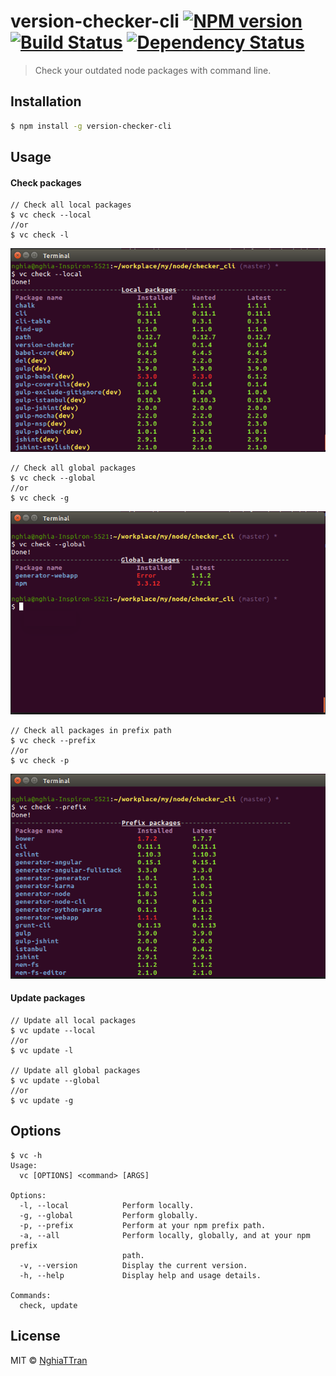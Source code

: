 # version-checker-cli [![NPM version][npm-image]][npm-url] [![Build Status][travis-image]][travis-url] [![Dependency Status][daviddm-image]][daviddm-url] 

> Check your outdated node packages with command line.

## Installation

```sh
$ npm install -g version-checker-cli
```

## Usage

#### Check packages

```
// Check all local packages
$ vc check --local
//or
$ vc check -l
```

![image](./local.png)

```
// Check all global packages
$ vc check --global
//or
$ vc check -g
```

![image](./global.png)

```
// Check all packages in prefix path
$ vc check --prefix
//or
$ vc check -p
```

![image](./prefix.png)

#### Update packages

```
// Update all local packages
$ vc update --local
//or
$ vc update -l

// Update all global packages
$ vc update --global
//or
$ vc update -g
```

## Options

```
$ vc -h
Usage:
  vc [OPTIONS] <command> [ARGS]

Options: 
  -l, --local            Perform locally.
  -g, --global           Perform globally.
  -p, --prefix           Perform at your npm prefix path.
  -a, --all              Perform locally, globally, and at your npm prefix 
                         path. 
  -v, --version          Display the current version.
  -h, --help             Display help and usage details.

Commands: 
  check, update

```

## License

MIT © [NghiaTTran]()

<!-- [![Coverage percentage][coveralls-image]][coveralls-url] -->

[npm-image]: https://badge.fury.io/js/version-checker-cli.svg
[npm-url]: https://npmjs.org/package/version-checker-cli
[travis-image]: https://travis-ci.org/nghiattran/version-checker-cli.svg?branch=master
[travis-url]: https://travis-ci.org/nghiattran/version-checker-cli
[daviddm-image]: https://david-dm.org/nghiattran/version-checker-cli.svg?theme=shields.io
[daviddm-url]: https://david-dm.org/nghiattran/version-checker-cli
[coveralls-image]: https://coveralls.io/repos/nghiattran/version-checker-cli/badge.svg
[coveralls-url]: https://coveralls.io/r/nghiattran/version-checker-clitran/version-checker-cli